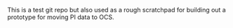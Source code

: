 This is a test git repo but also used as a rough scratchpad for building out a prototype for moving PI data to OCS.